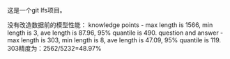 这是一个git lfs项目。

没有改造数据前的模型性能：
knowledge points - max length is 1566, min length is 3, ave length is 87.96, 95% quantile is 490.
question and answer - max length is 303, min length is 8, ave length is 47.09, 95% quantile is 119.
303精度为：2562/5232=48.97%

